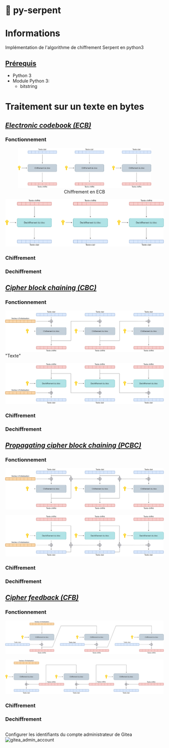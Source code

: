 # :snake: py-serpent
# Informations
Implémentation de l'algorithme de chiffrement Serpent en python3
## <ins>Prérequis</ins>
- Python 3
- Module Python 3:
   - bitstring

# Traitement sur un texte en bytes
## <ins>_Electronic codebook (ECB)_</ins>
### Fonctionnement
<figure>
<img src="Image/ECB_Encrypt.png">
<figcaption align = "center">Chiffrement en ECB</figcaption>
</figure>

![ECB_Decrypt](Image/ECB_Decrypt.png)
### Chiffrement
### Dechiffrement
## <ins>_Cipher block chaining (CBC)_</ins>
### Fonctionnement
![CBC_Encrypt](Image/CBC_Encrypt.png) "Texte"

![CBC_Decrypt](Image/CBC_Decrypt.png)
### Chiffrement
### Dechiffrement
## <ins>_Propagating cipher block chaining (PCBC)_</ins>
### Fonctionnement
![PCBC_Encrypt](Image/PCBC_Encrypt.png)

![PCBC_Decrypt](Image/PCBC_Decrypt.png)
### Chiffrement
### Dechiffrement
## <ins>_Cipher feedback (CFB)_</ins>
### Fonctionnement
![CFB_Encrypt](Image/CFB_Encrypt.png)

![CFB_Decrypt](Image/CFB_Decrypt.png)
### Chiffrement
### Dechiffrement
```python

```

Configurer les identifiants du compte administrateur de Gitea
![gitea_admin_account](Image/gitea_admin_account.png)

